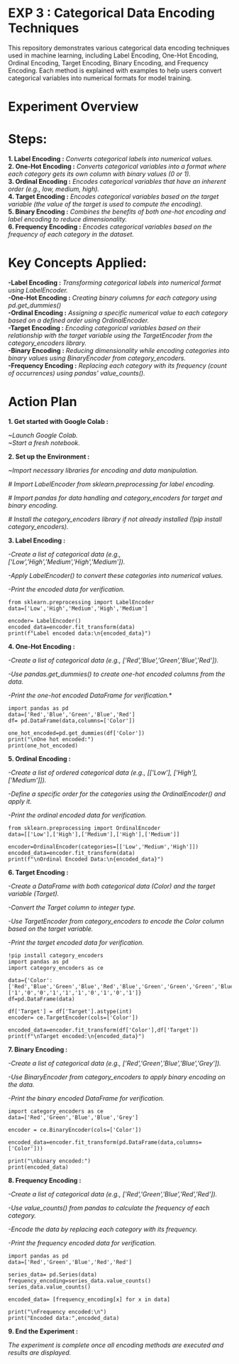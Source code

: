 # EXP 3 : Categorical Data Encoding Techniques
This repository demonstrates various categorical data encoding techniques used in machine learning, including Label Encoding, One-Hot Encoding, Ordinal Encoding, Target Encoding, Binary Encoding, and Frequency Encoding. Each method is explained with examples to help users convert categorical variables into numerical formats for model training.

# Experiment Overview
# Steps:
**1. Label Encoding :** *Converts categorical labels into numerical values.*
<br>
**2. One-Hot Encoding :** *Converts categorical variables into a format where each category gets its own column with binary values (0 or 1).*
<br>
**3. Ordinal Encoding :** *Encodes categorical variables that have an inherent order (e.g., low, medium, high).*
<br>
**4. Target Encoding :** *Encodes categorical variables based on the target variable (the value of the target is used to compute the encoding).*
<br>
**5. Binary Encoding :** *Combines the benefits of both one-hot encoding and label encoding to reduce dimensionality.*
<br>
**6. Frequency Encoding :** *Encodes categorical variables based on the frequency of each category in the dataset.*

# Key Concepts Applied:
**-Label Encoding :** _Transforming categorical labels into numerical format using LabelEncoder._
<br>
**-One-Hot Encoding :** _Creating binary columns for each category using pd.get_dummies()_
<br>
**-Ordinal Encoding :** _Assigning a specific numerical value to each category based on a defined order using OrdinalEncoder._
<br>
**-Target Encoding :** _Encoding categorical variables based on their relationship with the target variable using the TargetEncoder from the category_encoders library._
<br>
**-Binary Encoding :** _Reducing dimensionality while encoding categories into binary values using BinaryEncoder from category_encoders._
<br>
**-Frequency Encoding :** _Replacing each category with its frequency (count of occurrences) using pandas' value_counts()._

# Action Plan
**1. Get started with Google Colab :**

 *~Launch Google Colab.*
 <br>
 *~Start a fresh notebook.*

 **2. Set up the Environment :**

 *~Import necessary libraries for encoding and data manipulation.*
 
 _# Import LabelEncoder from sklearn.preprocessing for label encoding._
 
 _# Import pandas for data handling and category_encoders for target and binary encoding._
 
_# Install the category_encoders library if not already installed (!pip install category_encoders)._

**3. Label Encoding :**

*-Create a list of categorical data (e.g., ['Low','High','Medium','High','Medium']).*

*-Apply LabelEncoder() to convert these categories into numerical values.*

*-Print the encoded data for verification.*
```
from sklearn.preprocessing import LabelEncoder
data=['Low','High','Medium','High','Medium']

encoder= LabelEncoder()
encoded_data=encoder.fit_transform(data)
print(f"Label encoded data:\n{encoded_data}")
```

**4. One-Hot Encoding :**

*-Create a list of categorical data (e.g., ['Red','Blue','Green','Blue','Red']).*

*-Use pandas.get_dummies() to create one-hot encoded columns from the data.*

*-Print the one-hot encoded DataFrame for verification.**
```
import pandas as pd
data=['Red','Blue','Green','Blue','Red']
df= pd.DataFrame(data,columns=['Color'])

one_hot_encoded=pd.get_dummies(df['Color'])
print("\nOne hot encoded:")
print(one_hot_encoded)
```

**5. Ordinal Encoding :**

*-Create a list of ordered categorical data (e.g., [['Low'], ['High'], ['Medium']]).*

*-Define a specific order for the categories using the OrdinalEncoder() and apply it.*

*-Print the ordinal encoded data for verification.*
```
from sklearn.preprocessing import OrdinalEncoder
data=[['Low'],['High'],['Medium'],['High'],['Medium']]

encoder=OrdinalEncoder(categories=[['Low','Medium','High']])
encoded_data=encoder.fit_transform(data)
print(f"\nOrdinal Encoded Data:\n{encoded_data}")
```

**6. Target Encoding :**

*-Create a DataFrame with both categorical data (Color) and the target variable (Target).*

*-Convert the Target column to integer type.*

*-Use TargetEncoder from category_encoders to encode the Color column based on the target variable.*

*-Print the target encoded data for verification.*
```
!pip install category_encoders
import pandas as pd
import category_encoders as ce

data={'Color':['Red','Blue','Green','Blue','Red','Blue','Green','Green','Green','Blue'],'Target':['1','0','0','1','1','1','0','1','0','1']}
df=pd.DataFrame(data)

df['Target'] = df['Target'].astype(int)
encoder= ce.TargetEncoder(cols=['Color'])

encoded_data=encoder.fit_transform(df['Color'],df['Target'])
print(f"\nTarget encoded:\n{encoded_data}")
```

**7. Binary Encoding :**

*-Create a list of categorical data (e.g., ['Red','Green','Blue','Blue','Grey']).*

*-Use BinaryEncoder from category_encoders to apply binary encoding on the data.*

*-Print the binary encoded DataFrame for verification.*
```
import category_encoders as ce
data=['Red','Green','Blue','Blue','Grey']

encoder = ce.BinaryEncoder(cols=['Color'])

encoded_data=encoder.fit_transform(pd.DataFrame(data,columns=['Color']))

print("\nbinary encoded:")
print(encoded_data)
```

**8. Frequency Encoding :**

*-Create a list of categorical data (e.g., ['Red','Green','Blue','Red','Red']).*

*-Use value_counts() from pandas to calculate the frequency of each category.*

*-Encode the data by replacing each category with its frequency.*

*-Print the frequency encoded data for verification.*
```
import pandas as pd
data=['Red','Green','Blue','Red','Red']

series_data= pd.Series(data)
frequency_encoding=series_data.value_counts()
series_data.value_counts()

encoded_data= [frequency_encoding[x] for x in data]

print("\nFrequency encoded:\n")
print("Encoded data:",encoded_data)
```

**9. End the Experiment :**

*The experiment is complete once all encoding methods are executed and results are displayed.*



